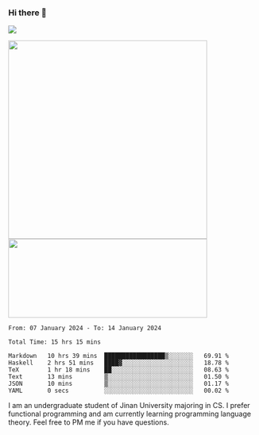 ### Hi there 👋

<!--
**pe200012/pe200012** is a ✨ _special_ ✨ repository because its `README.md` (this file) appears on your GitHub profile.

Here are some ideas to get you started:

- 🔭 I’m currently working on ...
- 🌱 I’m currently learning ...
- 👯 I’m looking to collaborate on ...
- 🤔 I’m looking for help with ...
- 💬 Ask me about ...
- 📫 How to reach me: ...
- 😄 Pronouns: ...
- ⚡ Fun fact: ...
-->
![](https://www.codewars.com/users/pe200012/badges/large)
<p>
    <img width="400em" src="https://github-readme-stats-git-masterrstaa-rickstaa.vercel.app/api?username=pe200012&show_icons=true&icon_color=f44336&title_color=757de8&rank_icon=github">
    <img width="400em" height="159em" src="https://github-readme-stats-git-masterrstaa-rickstaa.vercel.app/api/top-langs/?username=pe200012&hide=html,cmake,css&title_color=757de8&layout=compact">
</p>

<!--START_SECTION:waka-->

```all_time
From: 07 January 2024 - To: 14 January 2024

Total Time: 15 hrs 15 mins

Markdown   10 hrs 39 mins  █████████████████▒░░░░░░░   69.91 %
Haskell    2 hrs 51 mins   ████▓░░░░░░░░░░░░░░░░░░░░   18.78 %
TeX        1 hr 18 mins    ██░░░░░░░░░░░░░░░░░░░░░░░   08.63 %
Text       13 mins         ▒░░░░░░░░░░░░░░░░░░░░░░░░   01.50 %
JSON       10 mins         ▒░░░░░░░░░░░░░░░░░░░░░░░░   01.17 %
YAML       0 secs          ░░░░░░░░░░░░░░░░░░░░░░░░░   00.02 %
```

<!--END_SECTION:waka-->

I am an undergraduate student of Jinan University majoring in CS. I prefer functional programming and am currently learning programming language theory. Feel free to PM me if you have questions.
